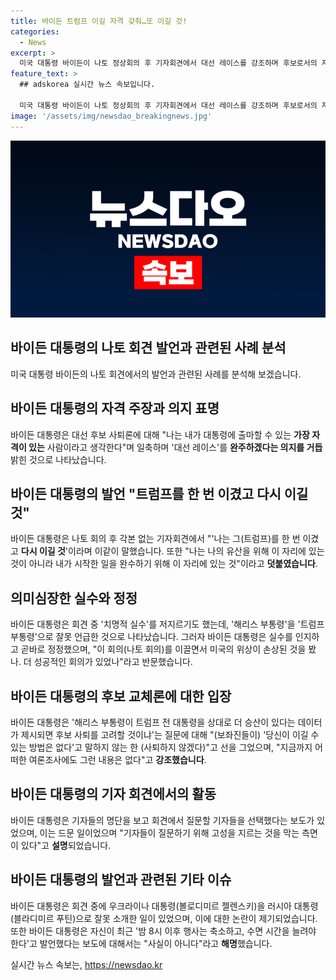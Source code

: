 ```yaml
---
title: 바이든 트럼프 이길 자격 갖춰…또 이길 것!
categories:
  - News
excerpt: >
  미국 대통령 바이든이 나토 정상회의 후 기자회견에서 대선 레이스를 강조하며 후보로서의 자격을 일축했다. 그러나 트럼프와 푸틴을 혼동하는 실수를 저지르기도 했고, 해리스의 대통령 선출 가능성을 묻는 질문에 강력한 의지를 피력하며 사퇴 의사를 부인했다. 이와 함께 고령 리스크에 대한 우려도 제기되었으나, 바이든은 건강 문제를 부인하고 충분한 인지능력을 갖추고 있다고 주장했다.
feature_text: >
  ## adskorea 실시간 뉴스 속보입니다.

  미국 대통령 바이든이 나토 정상회의 후 기자회견에서 대선 레이스를 강조하며 후보로서의 자격을 일축했다. 그러나 트럼프와 푸틴을 혼동하는 실수를 저지르기도 했고, 해리스의 대통령 선출 가능성을 묻는 질문에 강력한 의지를 피력하며 사퇴 의사를 부인했다. 이와 함께 고령 리스크에 대한 우려도 제기되었으나, 바이든은 건강 문제를 부인하고 충분한 인지능력을 갖추고 있다고 주장했다.
image: '/assets/img/newsdao_breakingnews.jpg'
---
```


<p><img src="/assets/img/newsdao_breakingnews.jpg" alt="adskorea 속보" /></p>

<h2 data-ke-size="size26">바이든 대통령의 나토 회견 발언과 관련된 사례 분석</h2>

<p data-ke-size="size16">미국 대통령 바이든의 나토 회견에서의 발언과 관련된 사례를 분석해 보겠습니다.</p>

<h2 data-ke-size="size24">바이든 대통령의 자격 주장과 의지 표명</h2>

<p data-ke-size="size16">바이든 대통령은 대선 후보 사퇴론에 대해 "나는 내가 대통령에 출마할 수 있는 <b>가장 자격이 있는</b> 사람이라고 생각한다"며 일축하며 '대선 레이스'를 <b>완주하겠다는 의지를 거듭</b> 밝힌 것으로 나타났습니다.</p>

<h2 data-ke-size="size24">바이든 대통령의 발언 "트럼프를 한 번 이겼고 다시 이길 것"</h2>

<p data-ke-size="size16">바이든 대통령은 나토 회의 후 각본 없는 기자회견에서 "'나는 그(트럼프)를 한 번 이겼고 <b>다시 이길 것</b>'이라며 이같이 말했습니다. 또한 "나는 나의 유산을 위해 이 자리에 있는 것이 아니라 내가 시작한 일을 완수하기 위해 이 자리에 있는 것"이라고 <b>덧붙였습니다</b>.</p>

<h2 data-ke-size="size24">의미심장한 실수와 정정</h2>

<p data-ke-size="size16">바이든 대통령은 회견 중 '치명적 실수'를 저지르기도 했는데, '해리스 부통령'을 '트럼프 부통령'으로 잘못 언급한 것으로 나타났습니다. 그러자 바이든 대통령은 실수를 인지하고 곧바로 정정했으며, "이 회의(나토 회의)를 이끌면서 미국의 위상이 손상된 것을 봤나. 더 성공적인 회의가 있었나"라고 반문했습니다.</p>

<h2 data-ke-size="size24">바이든 대통령의 후보 교체론에 대한 입장</h2>

<p data-ke-size="size16">바이든 대통령은 '해리스 부통령이 트럼프 전 대통령을 상대로 더 승산이 있다는 데이터가 제시되면 후보 사퇴를 고려할 것이냐'는 질문에 대해 "(보좌진들이) '당신이 이길 수 있는 방법은 없다'고 말하지 않는 한 (사퇴하지 않겠다)"고 선을 그었으며, "지금까지 어떠한 여론조사에도 그런 내용은 없다"고 <b>강조했습니다</b>.</p>

<h2 data-ke-size="size24">바이든 대통령의 기자 회견에서의 활동</h2>

<p data-ke-size="size16">바이든 대통령은 기자들의 명단을 보고 회견에서 질문할 기자들을 선택했다는 보도가 있었으며, 이는 드문 일이었으며 "기자들이 질문하기 위해 고성을 지르는 것을 막는 측면이 있다"고 <b>설명</b>되었습니다.</p>

<h2 data-ke-size="size24">바이든 대통령의 발언과 관련된 기타 이슈</h2>

<p data-ke-size="size16">바이든 대통령은 회견 중에 우크라이나 대통령(볼로디미르 젤렌스키)을 러시아 대통령(블라디미르 푸틴)으로 잘못 소개한 일이 있었으며, 이에 대한 논란이 제기되었습니다. 또한 바이든 대통령은 자신이 최근 '밤 8시 이후 행사는 축소하고, 수면 시간을 늘려야 한다'고 발언했다는 보도에 대해서는 "사실이 아니다"라고 <b>해명</b>했습니다.</p>
실시간 뉴스 속보는, <a href="https://newsdao.kr" rel="dofollow">https://newsdao.kr</a>


